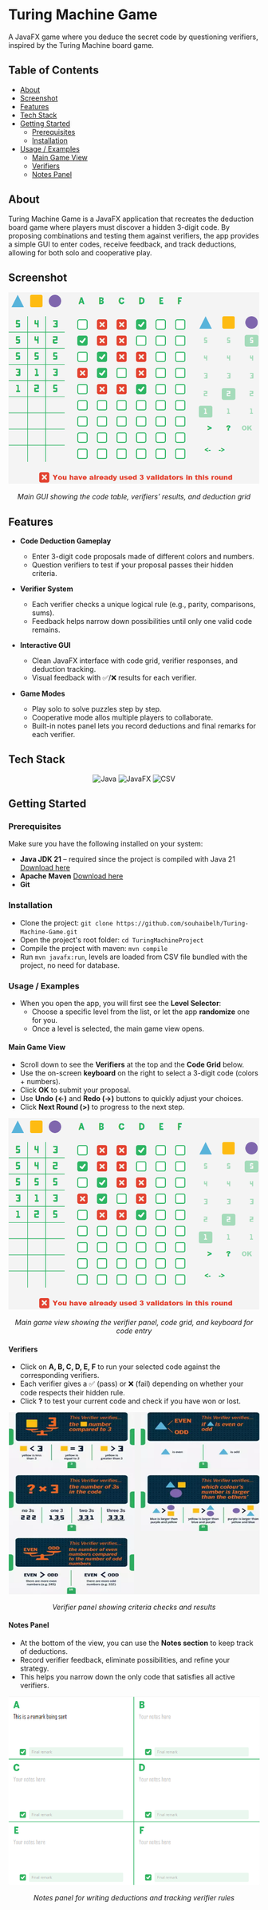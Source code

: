 # Turing Machine Game
A JavaFX game where you deduce the secret code by questioning verifiers, 
inspired by the Turing Machine board game.

## Table of Contents
- [About](#about)
- [Screenshot](#screenshot)
- [Features](#features)
- [Tech Stack](#tech-stack)
- [Getting Started](#getting-started)
  - [Prerequisites](#prerequisites)
  - [Installation](#installation)
- [Usage / Examples](#usage--examples)
  - [Main Game View](#main-game-view)
  - [Verifiers](#verifiers)
  - [Notes Panel](#notes-panel)

## About
Turing Machine Game is a JavaFX application that recreates the deduction 
board game where players must discover a hidden 3-digit code. By proposing 
combinations and testing them against verifiers, the app provides a simple 
GUI to enter codes, receive feedback, and track deductions, allowing for 
both solo and cooperative play.

## Screenshot
<p align="center"> 
  <img src="assets/main-screenshot.png" alt="Turing Machine Game GUI"/>
</p> 
<p align="center"> 
  <em>Main GUI showing the code table, verifiers’ results, and deduction grid</em>
</p>

## Features
- **Code Deduction Gameplay**
  - Enter 3-digit code proposals made of different colors and numbers.
  - Question verifiers to test if your proposal passes their hidden criteria.

- **Verifier System**
  - Each verifier checks a unique logical rule (e.g., parity, comparisons, sums).
  - Feedback helps narrow down possibilities until only one valid code remains.

- **Interactive GUI**
  - Clean JavaFX interface with code grid, verifier responses, and deduction tracking.
  - Visual feedback with ✅/❌ results for each verifier.

- **Game Modes**
  - Play solo to solve puzzles step by step.
  - Cooperative mode allos multiple players to collaborate.
  - Built-in notes panel lets you record deductions and final remarks for each verifier.

## Tech Stack
<p align="center">  
  <img src="https://img.shields.io/badge/Java-ED8B00?style=for-the-badge&logo=openjdk&logoColor=white" alt="Java"/>  
  <img src="https://img.shields.io/badge/JavaFX-3874A3?style=for-the-badge&logo=java&logoColor=white" alt="JavaFX"/>  
  <img src="https://img.shields.io/badge/CSV-4A90E2?style=for-the-badge&logo=files&logoColor=white" alt="CSV"/>  
</p>

## Getting Started

### Prerequisites
Make sure you have the following installed on your system:

- **Java JDK 21** – required since the project is compiled with Java 21 [Download here](https://www.oracle.com/europe/java/technologies/downloads/)
- **Apache Maven** [Download here](https://maven.apache.org/download.cgi)
- **Git**

### Installation
- Clone the project: ```git clone https://github.com/souhaibelh/Turing-Machine-Game.git```
- Open the project's root folder: ```cd TuringMachineProject```
- Compile the project with maven: ```mvn compile```
- Run ```mvn javafx:run```, levels are loaded from CSV file bundled with the project, no need for database.

### Usage / Examples
- When you open the app, you will first see the **Level Selector**:
  - Choose a specific level from the list, or let the app **randomize** one for you.
  - Once a level is selected, the main game view opens.

#### Main Game View
- Scroll down to see the **Verifiers** at the top and the **Code Grid** below.
- Use the on-screen **keyboard** on the right to select a 3-digit code (colors + numbers).
- Click **OK** to submit your proposal.  
- Use **Undo (←)** and **Redo (→)** buttons to quickly adjust your choices.  
- Click **Next Round (>)** to progress to the next step.

<p align="center">
  <img src="assets/main-screenshot.png"/><br/>
</p>
<p align="center">
  <em>Main game view showing the verifier panel, code grid, and keyboard for code entry</em>
</p>

#### Verifiers
- Click on **A, B, C, D, E, F** to run your selected code against the corresponding verifiers.
- Each verifier gives a ✅ (pass) or ❌ (fail) depending on whether your code respects their hidden rule.
- Click **?** to test your current code and check if you have won or lost.

<p align="center">
  <img src="assets/verifiers-screenshot.png"/><br/>
</p>
<p align="center">
  <em>Verifier panel showing criteria checks and results</em>
</p>

#### Notes Panel
- At the bottom of the view, you can use the **Notes section** to keep track of deductions.
- Record verifier feedback, eliminate possibilities, and refine your strategy.
- This helps you narrow down the only code that satisfies all active verifiers.

<p align="center">
  <img src="assets/notes-screenshot.png"/><br/>
</p>
<p align="center">
  <em>Notes panel for writing deductions and tracking verifier rules</em>
</p>

